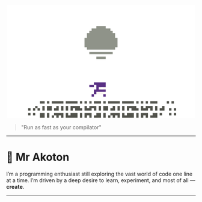 <div id="Header" align="center">
  <img src="assets/running-ninja.gif" width="500"/>
</div>

> "Run as fast as your compilator"

---

# 👾 Mr Akoton
I’m a programming enthusiast still exploring the vast world of code one line at a time. I’m driven by a deep desire to learn, experiment, and most of all — **create**.

---
